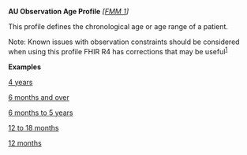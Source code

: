 **AU Observation Age Profile** *[[FMM 1](guidance.html)]*

This profile defines the chronological age or age range of a patient.

Note: Known issues with observation constraints should be considered when using this profile FHIR R4 has corrections that may be useful<sup>[1](http://hl7.org/fhir/R4/observation.html#invs)</sup>


**Examples**

[4 years](Observation-age-example-4years.html)

[6 months and over](Observation-age-example-6monthsandover.html)

[6 months to 5 years](Observation-age-example-6monthsto5years.html)

[12 to 18 months](Observation-age-example-12-18months.html)

[12 months](Observation-age-example-12months.html)